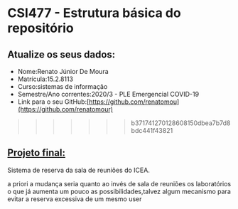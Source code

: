# CSI477 - Estrutura básica do repositório

## Atualize os seus dados:

- Nome:Renato Júnior De Moura		
- Matrícula:15.2.8113
- Curso:sistemas de informação 
- Semestre/Ano correntes:2020/3 - PLE Emergencial COVID-19
- Link para o seu GitHub:[https://github.com/renatomou](https://github.com/renatomour)
>>>>>>> b371741270128608150dbea7b7d8bdc441f43821

## [Projeto final:](./Projeto/README.md) 
Sistema de reserva da sala de reuniões do ICEA.

a priori a mudança seria quanto ao invés de sala de reuniões os laboratórios o que já aumenta um pouco as possibilidades,talvez algum mecanismo para evitar a reserva excessiva de um mesmo user


